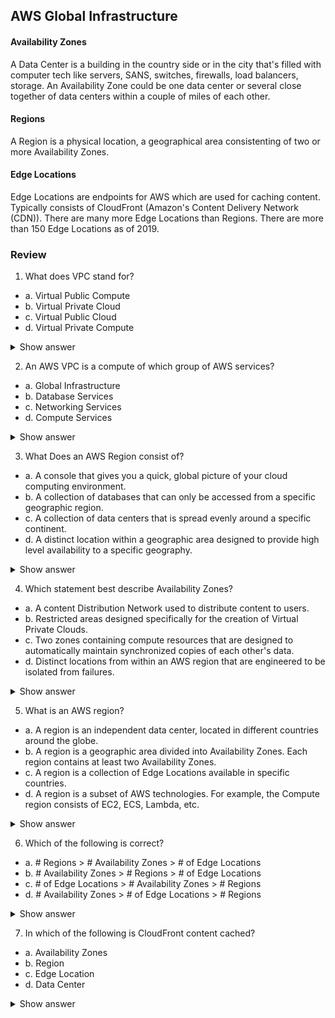 ## AWS Global Infrastructure

#### Availability Zones
A Data Center is a building in the country side or in the city that's filled with computer tech like servers, SANS, switches, firewalls, load balancers, storage. An Availability Zone could be one data center or several close together of data centers within a couple of miles of each other.

#### Regions
A Region is a physical location, a geographical area consistenting of two or more Availability Zones.

#### Edge Locations
Edge Locations are endpoints for AWS which are used for caching content. Typically consists of CloudFront (Amazon's Content Delivery Network (CDN)). There are many more Edge Locations than Regions. There are more than 150 Edge Locations as of 2019.

### Review
1. What does VPC stand for?
- a. Virtual Public Compute
- b. Virtual Private Cloud
- c. Virtual Public Cloud
- d. Virtual Private Compute

<details>
<summary>Show answer</summary>
<p>
- b. Virtual Private Cloud
</p>
</details>

2. An AWS VPC is a compute of which group of AWS services?
- a. Global Infrastructure
- b. Database Services
- c. Networking Services
- d. Compute Services

<details>
<summary>Show answer</summary>
<p>
- c. Networking Services
</p>
</details>

3. What Does an AWS Region consist of?
- a. A console that gives you a quick, global picture of your cloud computing environment.
- b. A collection of databases that can only be accessed from a specific geographic region.
- c. A collection of data centers that is spread evenly around a specific continent.
- d. A distinct location within a geographic area designed to provide high level availability to a specific geography.

<details>
<summary>Show answer</summary>
<p>
- d. A distinct location within a geographic area designed to provide high level availability to a specific geography.
</p>
</details>

4. Which statement best describe Availability Zones?
- a. A content Distribution Network used to distribute content to users.
- b. Restricted areas designed specifically for the creation of Virtual Private Clouds.
- c. Two zones containing compute resources that are designed to automatically maintain synchronized copies of each other's data.
- d. Distinct locations from within an AWS region that are engineered to be isolated from failures.

<details>
<summary>Show answer</summary>
<p>
- d. Distinct locations from within an AWS region that are engineered to be isolated from failures.
</p>
</details>

5. What is an AWS region?
- a. A region is an independent data center, located in different countries around the globe.
- b. A region is a geographic area divided into Availability Zones. Each region contains at least two Availability Zones.
- c. A region is a collection of Edge Locations available in specific countries.
- d. A region is a subset of AWS technologies. For example, the Compute region consists of EC2, ECS, Lambda, etc.

<details>
<summary>Show answer</summary>
<p>
- b. A region is a geographic area divided into Availability Zones. Each region contains at least two Availability Zones.
</p>
</details>

6. Which of the following is correct?
- a. # Regions > # Availability Zones > # of Edge Locations
- b.  # Availability Zones  > # Regions > # of Edge Locations
- c. # of Edge Locations > # Availability Zones > # Regions
- d.  # Availability Zones >  # of Edge Locations > # Regions

<details>
<summary>Show answer</summary>
<p>
- c. # of Edge Locations > # Availability Zones > # Regions
</p>
</details>

7. In which of the following is CloudFront content cached?
- a. Availability Zones
- b. Region
- c. Edge Location
- d. Data Center

<details>
<summary>Show answer</summary>
<p>
- c. Edge Location
</p>
</details>

